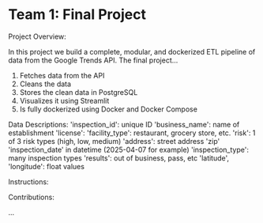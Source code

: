 # Team 1: Final Project

Project Overview:

In this project we build a complete, modular, and dockerized ETL pipeline of data from the Google Trends API. The final project...

1. Fetches data from the API
2. Cleans the data
3. Stores the clean data in PostgreSQL
4. Visualizes it using Streamlit
5. Is fully dockerized using Docker and Docker Compose

Data Descriptions:
'inspection_id': unique ID
'business_name': name of establishment
'license': 
'facility_type': restaurant, grocery store, etc.
'risk': 1 of 3 risk types (high, low, medium) 
'address': street address 
'zip'
'inspection_date' in datetime (2025-04-07 for example)
'inspection_type': many inspection types
'results': out of business, pass, etc
'latitude', 'longitude': float values


Instructions:


Contributions:

...
